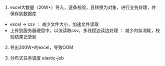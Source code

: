 1. excel大数量（20W+）导入，逐条校验，且转换为对象，进行业务处理，并保存到数据库
* excel -> csv ： 减少文件大小，加速文件读取
* 上传到服务器硬盘中，以流读取csv，多线程边读边处理 ： 减少内存消耗，校验结果记录到


2. 导出300W+的excel，导致OOM


3. 分布式任务调度
elastic-job
